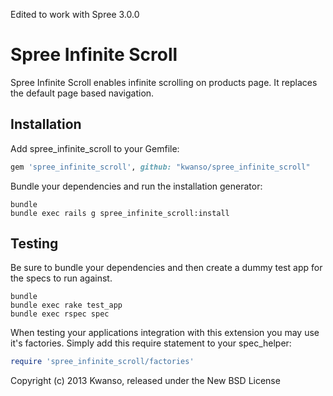 Edited to work with Spree 3.0.0

Spree Infinite Scroll
=====================

Spree Infinite Scroll enables infinite scrolling on products page. It replaces the default page based navigation.

Installation
------------

Add spree_infinite_scroll to your Gemfile:

```ruby
gem 'spree_infinite_scroll', github: "kwanso/spree_infinite_scroll"
```

Bundle your dependencies and run the installation generator:

```shell
bundle
bundle exec rails g spree_infinite_scroll:install
```

Testing
-------

Be sure to bundle your dependencies and then create a dummy test app for the specs to run against.

```shell
bundle
bundle exec rake test_app
bundle exec rspec spec
```

When testing your applications integration with this extension you may use it's factories.
Simply add this require statement to your spec_helper:

```ruby
require 'spree_infinite_scroll/factories'
```

Copyright (c) 2013 Kwanso, released under the New BSD License
